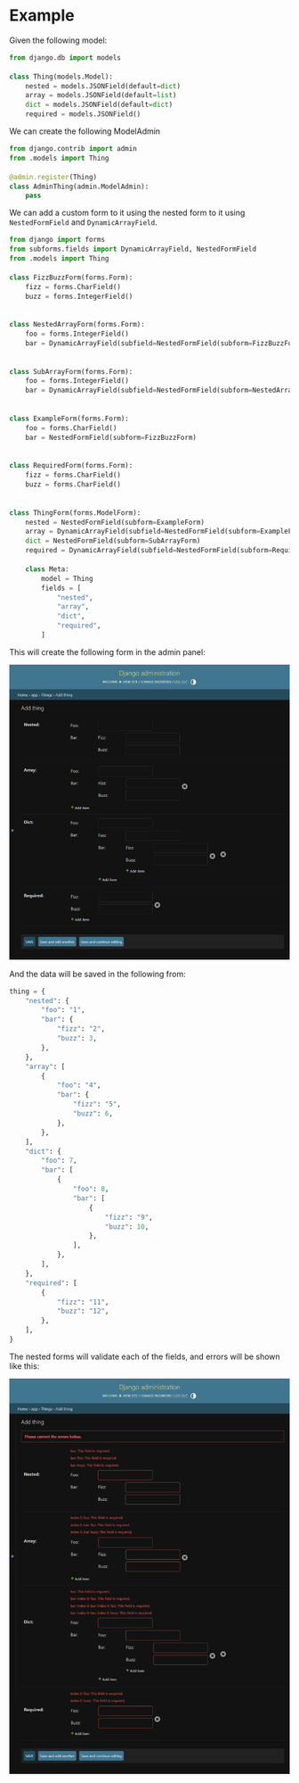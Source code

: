 # Example

Given the following model:

```python
from django.db import models

class Thing(models.Model):
    nested = models.JSONField(default=dict)
    array = models.JSONField(default=list)
    dict = models.JSONField(default=dict)
    required = models.JSONField()
```

We can create the following ModelAdmin

```python
from django.contrib import admin
from .models import Thing

@admin.register(Thing)
class AdminThing(admin.ModelAdmin):
    pass
```

We can add a custom form to it using the nested form to it using
`NestedFormField` and `DynamicArrayField`.

```python
from django import forms
from subforms.fields import DynamicArrayField, NestedFormField
from .models import Thing

class FizzBuzzForm(forms.Form):
    fizz = forms.CharField()
    buzz = forms.IntegerField()


class NestedArrayForm(forms.Form):
    foo = forms.IntegerField()
    bar = DynamicArrayField(subfield=NestedFormField(subform=FizzBuzzForm))


class SubArrayForm(forms.Form):
    foo = forms.IntegerField()
    bar = DynamicArrayField(subfield=NestedFormField(subform=NestedArrayForm))


class ExampleForm(forms.Form):
    foo = forms.CharField()
    bar = NestedFormField(subform=FizzBuzzForm)


class RequiredForm(forms.Form):
    fizz = forms.CharField()
    buzz = forms.CharField()


class ThingForm(forms.ModelForm):
    nested = NestedFormField(subform=ExampleForm)
    array = DynamicArrayField(subfield=NestedFormField(subform=ExampleForm))
    dict = NestedFormField(subform=SubArrayForm)
    required = DynamicArrayField(subfield=NestedFormField(subform=RequiredForm))

    class Meta:
        model = Thing
        fields = [
            "nested",
            "array",
            "dict",
            "required",
        ]
```

This will create the following form in the admin panel:

![Example image](./img/example.png)

And the data will be saved in the following from:

```python
thing = {
    "nested": {
        "foo": "1",
        "bar": {
            "fizz": "2",
            "buzz": 3,
        },
    },
    "array": [
        {
            "foo": "4",
            "bar": {
                "fizz": "5",
                "buzz": 6,
            },
        },
    ],
    "dict": {
        "foo": 7,
        "bar": [
            {
                "foo": 8,
                "bar": [
                    {
                        "fizz": "9",
                        "buzz": 10,
                    },
                ],
            },
        ],
    },
    "required": [
        {
            "fizz": "11",
            "buzz": "12",
        },
    ],
}
```

The nested forms will validate each of the fields, and errors
will be shown like this:

![Error image](./img/error.png)

